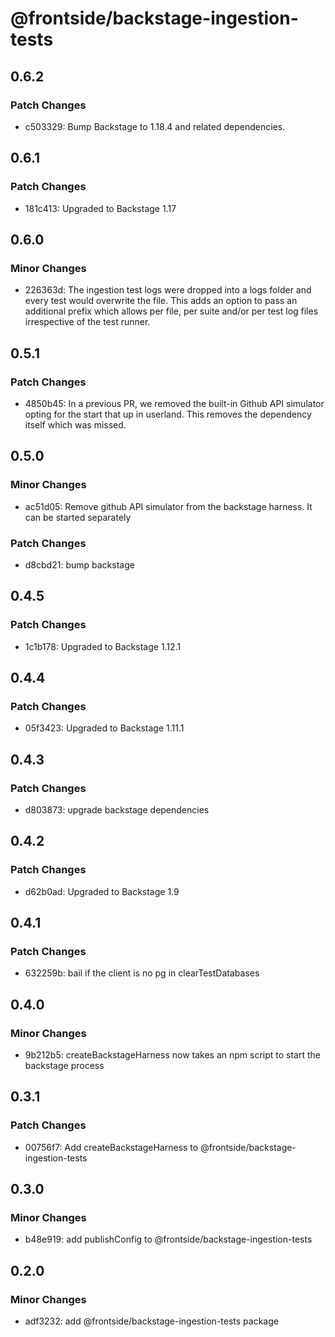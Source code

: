# @frontside/backstage-ingestion-tests

## 0.6.2

### Patch Changes

- c503329: Bump Backstage to 1.18.4 and related dependencies.

## 0.6.1

### Patch Changes

- 181c413: Upgraded to Backstage 1.17

## 0.6.0

### Minor Changes

- 226363d: The ingestion test logs were dropped into a logs folder and every test would overwrite the file. This adds an option to pass an additional prefix which allows per file, per suite and/or per test log files irrespective of the test runner.

## 0.5.1

### Patch Changes

- 4850b45: In a previous PR, we removed the built-in Github API simulator opting for the start that up in userland. This removes the dependency itself which was missed.

## 0.5.0

### Minor Changes

- ac51d05: Remove github API simulator from the backstage harness. It can
  be started separately

### Patch Changes

- d8cbd21: bump backstage

## 0.4.5

### Patch Changes

- 1c1b178: Upgraded to Backstage 1.12.1

## 0.4.4

### Patch Changes

- 05f3423: Upgraded to Backstage 1.11.1

## 0.4.3

### Patch Changes

- d803873: upgrade backstage dependencies

## 0.4.2

### Patch Changes

- d62b0ad: Upgraded to Backstage 1.9

## 0.4.1

### Patch Changes

- 632259b: bail if the client is no pg in clearTestDatabases

## 0.4.0

### Minor Changes

- 9b212b5: createBackstageHarness now takes an npm script to start the backstage process

## 0.3.1

### Patch Changes

- 00756f7: Add createBackstageHarness to @frontside/backstage-ingestion-tests

## 0.3.0

### Minor Changes

- b48e919: add publishConfig to @frontside/backstage-ingestion-tests

## 0.2.0

### Minor Changes

- adf3232: add @frontside/backstage-ingestion-tests package
